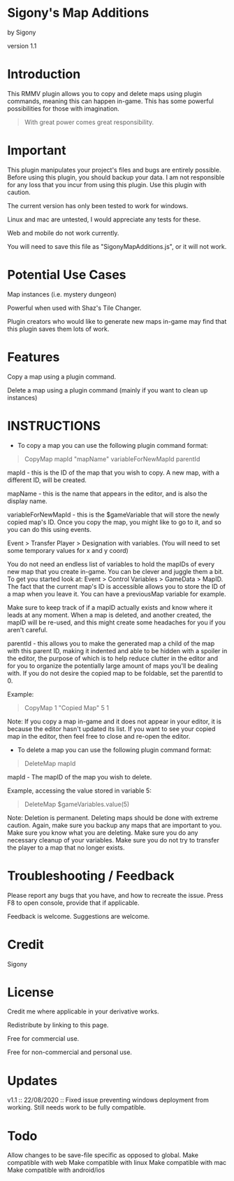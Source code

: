 # Sigony's Map Additions

by Sigony

version 1.1



# Introduction

This RMMV plugin allows you to copy and delete maps using plugin commands, meaning this can happen in-game. This has some powerful possibilities for those with imagination.



> With great power comes great responsibility.



# Important

This plugin manipulates your project's files and bugs are entirely possible. Before using this plugin, you should backup your data. I am not responsible for any loss that you incur from using this plugin. Use this plugin with caution.



The current version has only been tested to work for windows.

Linux and mac are untested, I would appreciate any tests for these.

Web and mobile do not work currently.



You will need to save this file as "SigonyMapAdditions.js", or it will not work.


# Potential Use Cases

Map instances (i.e. mystery dungeon)

Powerful when used with Shaz's Tile Changer.

Plugin creators who would like to generate new maps in-game may find that this plugin saves them lots of work.


# Features

Copy a map using a plugin command.

Delete a map using a plugin command (mainly if you want to clean up instances)


# INSTRUCTIONS

- To copy a map you can use the following plugin command format:

> CopyMap mapId "mapName" variableForNewMapId parentId

mapId - this is the ID of the map that you wish to copy. A new map, with a different ID, will be created.

mapName - this is the name that appears in the editor, and is also the display name.

variableForNewMapId - this is the $gameVariable that will store the newly copied map's ID.
  Once you copy the map, you might like to go to it, and so you can do this using events.
  
  Event > Transfer Player > Designation with variables. (You will need to set some temporary values for x and y coord)
  
  You do not need an endless list of variables to hold the mapIDs of every new map that you create in-game. You can be clever and juggle them a bit. To get you started look at:    Event > Control Variables > GameData > MapID. The fact that the current map's ID is accessible allows you to store the ID of a map when you leave it. You can have a previousMap variable for example.

  Make sure to keep track of if a mapID actually exists and know where it leads at any moment. When a map is deleted, and another created, the mapID will be re-used, and this might create some headaches for you if you aren't careful.

parentId - this allows you to make the generated map a child of the map with this parent ID, making it indented and able to be hidden with a spoiler in the editor, the purpose of which is to help reduce clutter in the editor and for you to organize the potentially large amount of maps you'll be dealing with. If you do not desire the copied map to be foldable, set the parentId to 0.

Example: 

> CopyMap 1 "Copied Map" 5 1



Note: If you copy a map in-game and it does not appear in your editor, it is because the editor hasn't updated its list. If you want to see your copied map in the editor, then feel free to close and re-open the editor.



- To delete a map you can use the following plugin command format:

> DeleteMap mapId

mapId - The mapID of the map you wish to delete.

Example, accessing the value stored in variable 5:

> DeleteMap $gameVariables.value(5)



Note: Deletion is permanent. Deleting maps should be done with extreme caution. Again, make sure you backup any maps that are important to you. Make sure you know what you are deleting. Make sure you do any necessary cleanup of your variables. Make sure you do not try to transfer the player to a map that no longer exists.









# Troubleshooting / Feedback

Please report any bugs that you have, and how to recreate the issue. Press F8 to open console, provide that if applicable.

Feedback is welcome. Suggestions are welcome.



# Credit

Sigony



# License

Credit me where applicable in your derivative works.

Redistribute by linking to this page.

Free for commercial use.

Free for non-commercial and personal use.



# Updates

v1.1 :: 22/08/2020 ::  Fixed issue preventing windows deployment from working. Still needs work to be fully compatible.



# Todo

Allow changes to be save-file specific as opposed to global.
Make compatible with web
Make compatible with linux
Make compatible with mac
Make compatible with android/ios

